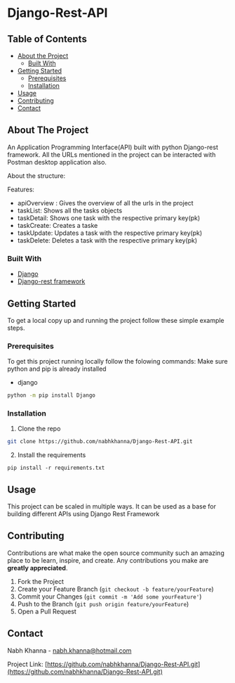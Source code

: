 # Django-Rest-API

<!-- TABLE OF CONTENTS -->
## Table of Contents

* [About the Project](#about-the-project)
  * [Built With](#built-with)
* [Getting Started](#getting-started)
  * [Prerequisites](#prerequisites)
  * [Installation](#installation)
* [Usage](#usage)
* [Contributing](#contributing)
* [Contact](#contact)



<!-- ABOUT THE PROJECT -->
## About The Project

An Application Programming Interface(API) built with python Django-rest framework. All the URLs mentioned in the project can be interacted with Postman desktop application also. 

About the structure:


Features:
* apiOverview : Gives the overview of all the urls in the project
* taskList: Shows all the tasks objects
* taskDetail: Shows one task with the respective primary key(pk)
* taskCreate: Creates a taske
* taskUpdate: Updates a task with the respective primary key(pk)
* taskDelete: Deletes a task with the respective primary key(pk)


### Built With
* [Django](https://www.djangoproject.com/)
* [Django-rest framework](https://www.django-rest-framework.org/)



<!-- GETTING STARTED -->
## Getting Started

To get a local copy up and running the project follow these simple example steps.

### Prerequisites
To get this project running locally follow the folowing commands:
Make sure python and pip is already installed

* django
```sh
python -m pip install Django
```

### Installation

1. Clone the repo
```sh
git clone https://github.com/nabhkhanna/Django-Rest-API.git
```
2. Install the requirements
```requirements
pip install -r requirements.txt
```



<!-- USAGE EXAMPLES -->
## Usage

This project can be scaled in multiple ways. 
It can be used as a base for building different APIs using Django Rest Framework



<!-- CONTRIBUTING -->
## Contributing

Contributions are what make the open source community such an amazing place to be learn, inspire, and create. Any contributions you make are **greatly appreciated**.

1. Fork the Project
2. Create your Feature Branch (`git checkout -b feature/yourFeature`)
3. Commit your Changes (`git commit -m 'Add some yourFeature'`)
4. Push to the Branch (`git push origin feature/yourFeature`)
5. Open a Pull Request




<!-- CONTACT -->
## Contact

Nabh Khanna - nabh.khanna@hotmail.com

Project Link: [https://github.com/nabhkhanna/Django-Rest-API.git](https://github.com/nabhkhanna/Django-Rest-API.git)

